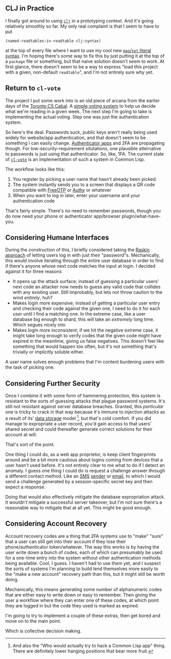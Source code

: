 ## CLJ in Practice

I finally got around to using [`clj`](https://github.com/inaimathi/clj) in a prototyping context. And it's going relatively smoothly so far. My only real complaint is that I seem to have to put

```
(named-readtables:in-readtable clj:syntax)
```

at the top of every file where I want to use my cool new [`map`/`set` literal syntax](/posts/more-on-clj#map-and-set-literals-with-functional-underpinnings). I'm hoping there's some way to fix this by just putting it at the top of a `package` file or something, but that naive solution doesn't seem to work. At first glance, there doesn't seem to be a way to express "load this project with a given, non-default `readtable`", and I'm not entirely sure why yet.

## Return to `cl-vote`

The project I put some work into is an old piece of arcana from the earlier days of the [Toronto CS Cabal](http://cscabal.com). A [simple voting system](https://github.com/inaimathi/cl-vote) to help us decide what we're reading in a given week. The next step I'm going to take is implementing the actual voting. Step one was just the authentication system.

So here's the deal. Passwords suck, public keys aren't really being used widely for website/app authentication, and that doesn't seem to be something I can easily change. [Authenticator apps](https://freeotp.github.io/) and 2FA are propagating though. For low-security-requirement situtations, one plausible alternative to passwords is just using that authenticator. So, like, 1FA. The current state of [`cl-vote`](https://github.com/inaimathi/cl-vote) is an implementation of such a system in Common Lisp.

The workflow looks like this:

1. You register by picking a user name that hasn't already been picked.
2. The system instantly sends you to a screen that displays a QR code compatible with [FreeOTP](https://freeotp.github.io/) or [Authy](https://authy.com/) or whatever
3. When you want to log in later, enter your username and your authentication code

That's fairly simple. There's no need to remember passwords, though you do now need your phone or authenticator app/browser plugin/what-have-you.

## Considering Humane Interfaces

During the construction of this, I briefly considered taking the [Raskin approach](/posts/jef-raskin-on-authentication) of letting users log in with just their "password"s. Mechanically, this would involve iterating through the entire user database in order to find if there's anyone whose next code matches the input at login. I decided against it for three reasons

- It opens up the attack surface; instead of guessing a particular users' next code an attacker now needs to guess any valid code that collides with any existing user. Still improbably, but lets not throw caution to the wind _entirely_, huh?
- Makes login more expensive; instead of getting a particular user entry and checking their code against the given one, I need to do it for each user until I find a matching one. In the extreme case, like a user database big enough to shard, this will take an _extremely_ long time. Which segues nicely into
- Makes login more inconsistent; if we hit the negative extreme case, it might take long enough to verify codes that the given code might have expired in the meantime, giving us false negatives. This doesn't feel like something that would happen too often, but it's not something that's trivially or implicitly soluble either.

A user name solves enough problems that I'm content burdening users with the task of picking one.

## Considering Further Security

Once I combine it with some form of hammering protection, this system is resistant to the sorts of guessing attacks that plague password systems. It's still not resistant against server database breaches. Granted, this _particular_ one is tricky to crack in that way because it's immune to injection attacks as a result of its' [data storage](https://github.com/inaimathi/fact-base) model [^and-also-the-who-would], but that's cold comfort. If you did manage to expropriate a user record, you'd gain access to that users' shared secret and could thereafter generate correct solutions for their account at will.

[^and-also-the-who-would]: And also the "Who would actually try to hack a Common Lisp app" thing. There are definitely lower hanging positions that bear more fruit.

That's sort of the point.

One thing I could do, as a web app proprietor, is keep client fingerprints around and be a bit more cautious about logins coming from devices that a user hasn't used before. It's not entirely clear to me what to do if I detect an anomaly. I guess one thing I could do is request a challenge answer through a different contact method. Like an [SMS](https://www.textmagic.com/) [sender](https://www.common-lisp.net/project/cl-clickatell/) or [email](https://stackoverflow.com/questions/61423610/how-to-send-emails-directly-from-common-lisp), to which I would send a challenge generated by a session-specific secret key and then expect a response.

Doing that would also effectively mitigate the database expropriation attack. It _wouldn't_ mitigate a successful server takeover, but I'm not sure there's a reasonable way to mitigate that at all yet. This might be good enough.

## Considering Account Recovery

Account recovery codes are a thing that 2FA systems use to "make" "sure" that a user can still get into their account if they lose their phone/authenticator token/whatever. The way this works is by having the user write down a bunch of codes, each of which can presumably be used for a one-time entry into the system without other authentication methods being available. Cool, I guess. I haven't had to use them yet, and I suspect the sorts of systems I'm planning to build lend themselves more easily to the "make a new account" recovery path than this, but it might still be worth doing.

Mechanically, this means generating some number of alphanumeric codes that are either easy to write down or easy to remember. Then giving the user a workflow where they can enter one of these codes, at which point they are logged in but the code they used is marked as expired.

I'm going to try to implement a couple of these extras, then get bored and move on to the main point.

Which is collective decision making.
